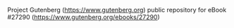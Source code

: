 Project Gutenberg (https://www.gutenberg.org) public repository for eBook #27290 (https://www.gutenberg.org/ebooks/27290)
